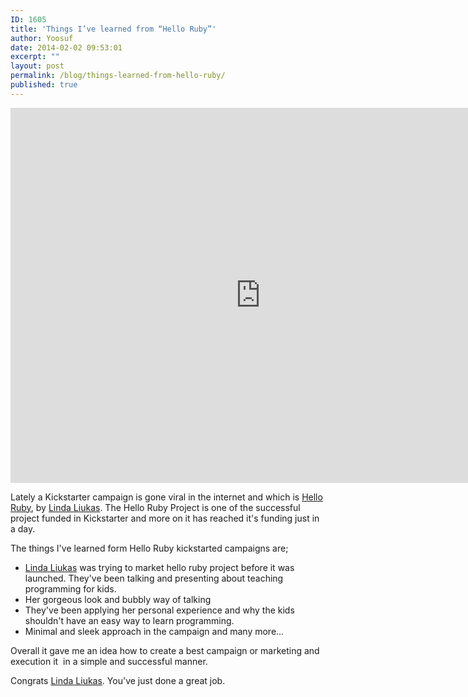 ```yaml
---
ID: 1605
title: 'Things I’ve learned from “Hello Ruby”'
author: Yoosuf
date: 2014-02-02 09:53:01
excerpt: ""
layout: post
permalink: /blog/things-learned-from-hello-ruby/
published: true
---
```

<iframe width="800" height="600" src="https://www.kickstarter.com/projects/lindaliukas/hello-ruby/widget/video.html" frameborder="0" scrolling="no"> </iframe>

Lately a Kickstarter campaign is gone viral in the internet and which is <a title="Hello Ruby" href="https://www.kickstarter.com/projects/lindaliukas/hello-ruby" target="_blank">Hello Ruby</a>, by <a href="https://twitter.com/lindaliukas" target="_blank">Linda Liukas</a>. The Hello Ruby Project is one of the successful project funded in Kickstarter and more on it has reached it's funding just in a day.

The things I've learned form Hello Ruby kickstarted campaigns are;
<ul>
	<li><a href="https://twitter.com/lindaliukas" target="_blank">Linda Liukas</a> was trying to market hello ruby project before it was launched. They've been talking and presenting about teaching programming for kids.</li>
	<li>Her gorgeous look and bubbly way of talking</li>
	<li>They've been applying her personal experience and why the kids shouldn't have an easy way to learn programming.</li>
	<li>Minimal and sleek approach in the campaign and many more...</li>
</ul>
Overall it gave me an idea how to create a best campaign or marketing and execution it  in a simple and successful manner.

Congrats <a href="https://twitter.com/lindaliukas" target="_blank">Linda Liukas</a>. You've just done a great job.